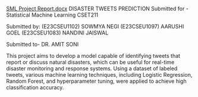 [SML Project Report.docx](https://github.com/user-attachments/files/17789925/SML.Project.Report.docx)
DISASTER TWEETS PREDICTION
Submitted for -Statistical Machine Learning CSET211


Submitted by:
(E23CSEU1102)		SOWMYA NEGI 
(E23CSEU1097)		AARUSHI GOEL
(E23CSEU1083)   NANDINI JAISWAL



Submitted to- DR. AMIT SONI

This project aims to develop a model capable of identifying tweets that report or discuss natural disasters, which can be useful for real-time disaster monitoring and response systems.
Using a dataset of labeled tweets, various machine learning techniques, including Logistic Regression, Random Forest, and hyperparameter tuning, were applied to achieve high classification accuracy. 


